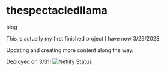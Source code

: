 # thespectacledllama
blog

This is actually my first finished project I have now 3/29/2023.

Updating and creating more content along the way.


Deployed on 3/31!
[![Netlify Status](https://api.netlify.com/api/v1/badges/e0101baf-a4c4-4ee7-89ab-74000c3ca9c1/deploy-status)](https://app.netlify.com/sites/thespectacledllama/deploys)
